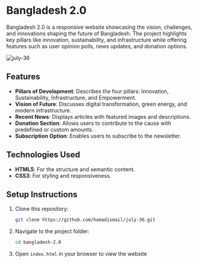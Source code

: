# Bangladesh 2.0

Bangladesh 2.0 is a responsive website showcasing the vision, challenges, and innovations shaping the future of Bangladesh. The project highlights key pillars like innovation, sustainability, and infrastructure while offering features such as user opinion polls, news updates, and donation options.

![july-36](https://github.com/user-attachments/assets/896f0c7b-4f07-4b25-82fb-38c55ff95441)

## Features
- **Pillars of Development**: Describes the four pillars: Innovation, Sustainability, Infrastructure, and Empowerment.
- **Vision of Future**: Discusses digital transformation, green energy, and modern infrastructure.
- **Recent News**: Displays articles with featured images and descriptions.
- **Donation Section**: Allows users to contribute to the cause with predefined or custom amounts.
- **Subscription Option**: Enables users to subscribe to the newsletter.

## Technologies Used
- **HTML5**: For the structure and semantic content.
- **CSS3**: For styling and responsiveness.

## Setup Instructions
1. Clone this repository:
   ```bash
   git clone https://github.com/hamadismail/july-36.git
   ```
2. Navigate to the project folder:
   ```bash
   cd bangladesh-2.0
   ```
3. Open ```index.html``` in your browser to view the website




